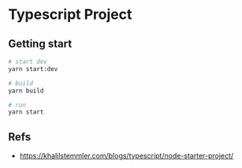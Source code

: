 # Typescript Project

## Getting start

```bash
# start dev
yarn start:dev

# build
yarn build

# run
yarn start
```

## Refs

- https://khalilstemmler.com/blogs/typescript/node-starter-project/
